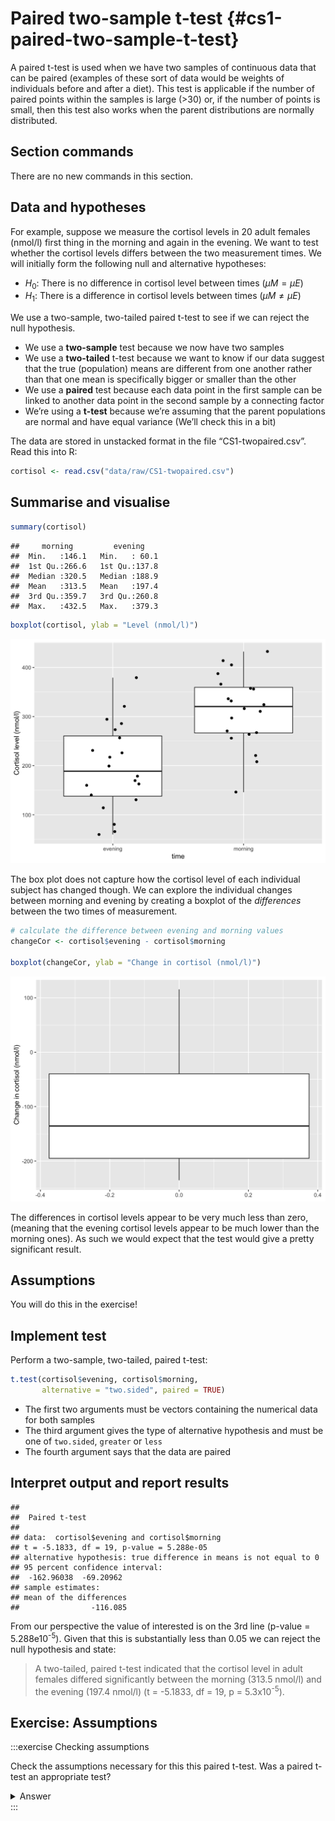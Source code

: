 

# Paired two-sample t-test {#cs1-paired-two-sample-t-test}
A paired t-test is used when we have two samples of continuous data that can be paired (examples of these sort of data would be weights of individuals before and after a diet). This test is applicable if the number of paired points within the samples is large (>30) or, if the number of points is small, then this test also works when the parent distributions are normally distributed.

## Section commands
There are no new commands in this section.

## Data and hypotheses
For example, suppose we measure the cortisol levels in 20 adult females (nmol/l) first thing in the morning and again in the evening. We want to test whether the cortisol levels differs between the two measurement times. We will initially form the following null and alternative hypotheses:

- $H_0$: There is no difference in cortisol level between times ($\mu M = \mu E$)
-	$H_1$: There is a difference in cortisol levels between times ($\mu M \neq \mu E$)

We use a two-sample, two-tailed paired t-test to see if we can reject the null hypothesis.

-	We use a **two-sample** test because we now have two samples
-	We use a **two-tailed** t-test because we want to know if our data suggest that the true (population) means are different from one another rather than that one mean is specifically bigger or smaller than the other
-	We use a **paired** test because each data point in the first sample can be linked to another data point in the second sample by a connecting factor
-	We’re using a **t-test** because we’re assuming that the parent populations are normal and have equal variance (We’ll check this in a bit)

The data are stored in unstacked format in the file “CS1-twopaired.csv”.
Read this into R:


```r
cortisol <- read.csv("data/raw/CS1-twopaired.csv")
```

## Summarise and visualise


```r
summary(cortisol)
```

```
##     morning         evening     
##  Min.   :146.1   Min.   : 60.1  
##  1st Qu.:266.6   1st Qu.:137.8  
##  Median :320.5   Median :188.9  
##  Mean   :313.5   Mean   :197.4  
##  3rd Qu.:359.7   3rd Qu.:260.8  
##  Max.   :432.5   Max.   :379.3
```

```r
boxplot(cortisol, ylab = "Level (nmol/l)")
```

<img src="cs1-practical-two_sample_paired_t_test_files/figure-html/cs1-pairedt-sumvisual-1.png" width="672" />

The box plot does not capture how the cortisol level of each individual subject has changed though. We can explore the individual changes between morning and evening by creating a boxplot of the _differences_ between the two times of measurement.


```r
# calculate the difference between evening and morning values
changeCor <- cortisol$evening - cortisol$morning

boxplot(changeCor, ylab = "Change in cortisol (nmol/l)")
```

<img src="cs1-practical-two_sample_paired_t_test_files/figure-html/cs1-pairedt-diff-1.png" width="672" />

The differences in cortisol levels appear to be very much less than zero, (meaning that the evening cortisol levels appear to be much lower than the morning ones). As such we would expect that the test would give a pretty significant result.

## Assumptions
You will do this in the exercise!

## Implement test
Perform a two-sample, two-tailed, paired t-test:


```r
t.test(cortisol$evening, cortisol$morning,
       alternative = "two.sided", paired = TRUE)
```

-	The first two arguments must be vectors containing the numerical data for both samples
-	The third argument gives the type of alternative hypothesis and must be one of `two.sided`, `greater` or `less` 
-	The fourth argument says that the data are paired

## Interpret output and report results

```
## 
## 	Paired t-test
## 
## data:  cortisol$evening and cortisol$morning
## t = -5.1833, df = 19, p-value = 5.288e-05
## alternative hypothesis: true difference in means is not equal to 0
## 95 percent confidence interval:
##  -162.96038  -69.20962
## sample estimates:
## mean of the differences 
##                -116.085
```

From our perspective the value of interested is on the 3rd line (p-value = 5.288e10<sup>-5</sup>). Given that this is substantially less than 0.05 we can reject the null hypothesis and state:

> A two-tailed, paired t-test indicated that the cortisol level in adult females differed significantly between the morning (313.5 nmol/l) and the evening (197.4 nmol/l) (t = -5.1833, df = 19, p = 5.3x10<sup>-5</sup>).

## Exercise: Assumptions
:::exercise
Checking assumptions

Check the assumptions necessary for this this paired t-test.
Was a paired t-test an appropriate test?

<details><summary>Answer</summary>

A paired test is really just a one-sample test in disguise. We actually don't care too much about the distributions of the individual groups. Instead we care about the properties of the **differences**. So for a paired t-test to be valid for this dataset, we need the differences between the morning and evening values to be normally distributed.

Let's check this with Shapiro-Wilk and Q-Q plots using the `changeCor` variable we created earlier.


```r
shapiro.test(changeCor)
```

```
## 
## 	Shapiro-Wilk normality test
## 
## data:  changeCor
## W = 0.92362, p-value = 0.1164
```

```r
qqnorm(changeCor)
qqline(changeCor, col = "red")
```

<img src="cs1-practical-two_sample_paired_t_test_files/figure-html/unnamed-chunk-2-1.png" width="672" />

The Shapiro-Wilk test says that the data are normal enough and whilst the Q-Q plot is mostly fine, there is some suggestion of snaking at the bottom left. I'm actually OK with this because the suggestion of snaking is actually only due to a single point (the last point on the left). If you cover that point up with your thumb (or finger of your choice) then the remaining points in the Q-Q plot look pretty damn good, and so the suggestion of snaking is actually driven by only a single point (which can happen by chance). As such I'm actually happy that the assumption of normality is well met in this case. This **single point** check is a useful thing to remember when assessing diagnostic plots.

So, yep, a paired t-test is appropriate for this dataset.

</details>
:::
